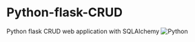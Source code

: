 # Python-flask-CRUD
Python flask CRUD web application with SQLAlchemy 
![Python](https://user-images.githubusercontent.com/59020445/106643561-dcf57000-65c4-11eb-816a-4bd4d700bd34.JPG)
